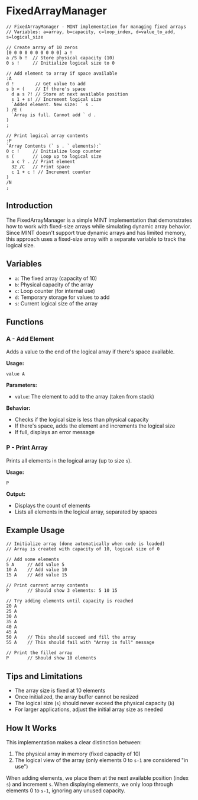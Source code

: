  


# FixedArrayManager  



```
// FixedArrayManager - MINT implementation for managing fixed arrays
// Variables: a=array, b=capacity, c=loop_index, d=value_to_add, s=logical_size

// Create array of 10 zeros
[0 0 0 0 0 0 0 0 0 0] a !
a /S b !  // Store physical capacity (10)
0 s !     // Initialize logical size to 0

// Add element to array if space available
:A
d !        // Get value to add
s b < (    // If there's space
  d a s ?! // Store at next available position
  s 1 + s! // Increment logical size
  `Added element. New size: ` s . 
) /E (
  `Array is full. Cannot add ` d . 
)
;

// Print logical array contents
:P
`Array Contents (` s . ` elements):`  
0 c !     // Initialize loop counter
s (       // Loop up to logical size
  a c ? . // Print element
  32 /C   // Print space
  c 1 + c ! // Increment counter
)
/N
;
```

## Introduction
The FixedArrayManager is a simple MINT implementation that demonstrates how to work with fixed-size arrays while simulating dynamic array behavior. 
Since MINT doesn't support true dynamic arrays and has limited memory, this approach uses a fixed-size array with a separate variable to track the logical size.

## Variables
- `a`: The fixed array (capacity of 10)
- `b`: Physical capacity of the array
- `c`: Loop counter (for internal use)
- `d`: Temporary storage for values to add
- `s`: Current logical size of the array

## Functions

### A - Add Element
Adds a value to the end of the logical array if there's space available.

**Usage:**
```
value A
```

**Parameters:**
- `value`: The element to add to the array (taken from stack)

**Behavior:**
- Checks if the logical size is less than physical capacity
- If there's space, adds the element and increments the logical size
- If full, displays an error message

### P - Print Array
Prints all elements in the logical array (up to size `s`).

**Usage:**
```
P
```

**Output:**
- Displays the count of elements
- Lists all elements in the logical array, separated by spaces

## Example Usage

```
// Initialize array (done automatically when code is loaded)
// Array is created with capacity of 10, logical size of 0

// Add some elements
5 A     // Add value 5
10 A    // Add value 10
15 A    // Add value 15

// Print current array contents
P       // Should show 3 elements: 5 10 15

// Try adding elements until capacity is reached
20 A
25 A
30 A
35 A
40 A
45 A
50 A    // This should succeed and fill the array
55 A    // This should fail with "Array is full" message

// Print the filled array
P       // Should show 10 elements
```

## Tips and Limitations
- The array size is fixed at 10 elements
- Once initialized, the array buffer cannot be resized
- The logical size (`s`) should never exceed the physical capacity (`b`)
- For larger applications, adjust the initial array size as needed

## How It Works
This implementation makes a clear distinction between:
1. The physical array in memory (fixed capacity of 10)
2. The logical view of the array (only elements 0 to `s-1` are considered "in use")

When adding elements, we place them at the next available position (index `s`) and increment `s`. When displaying elements, we only loop through elements 0 to `s-1`, ignoring any unused capacity.



